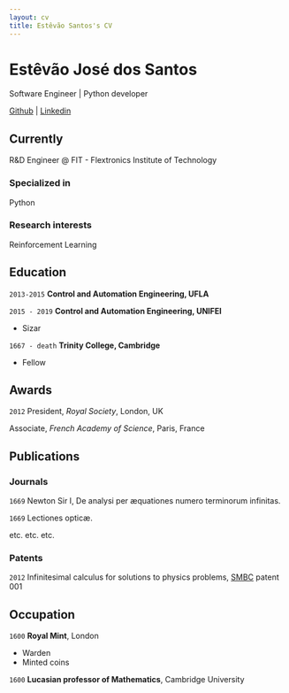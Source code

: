 ```yaml
---
layout: cv
title: Estêvão Santos's CV
---
```

# Estêvão José dos Santos
Software Engineer | Python developer

<div id="webaddress">
<a href="https://github.com/ejs94">Github</a>
| <a href="https://www.linkedin.com/in/estevaojsantos/">Linkedin</a>
</div>


## Currently

R&D Engineer @ FIT - Flextronics Institute of Technology

### Specialized in

Python


### Research interests

Reinforcement Learning


## Education

`2013-2015`
__Control and Automation Engineering, UFLA__

`2015 - 2019`
__Control and Automation Engineering, UNIFEI__

- Sizar

`1667 - death`
__Trinity College, Cambridge__

- Fellow



## Awards

`2012`
President, *Royal Society*, London, UK

Associate, *French Academy of Science*, Paris, France



## Publications

<!-- A list is also available [online](http://scholar.google.co.uk/citations?user=LTOTl0YAAAAJ) -->

### Journals

`1669`
Newton Sir I, De analysi per æquationes numero terminorum infinitas. 

`1669`
Lectiones opticæ.

etc. etc. etc.

### Patents

`2012`
Infinitesimal calculus for solutions to physics problems, [SMBC](http://www.techdirt.com/articles/20121011/09312820678/if-patents-had-been-around-time-newton.shtml) patent 001


## Occupation

`1600`
__Royal Mint__, London

- Warden
- Minted coins

`1600`
__Lucasian professor of Mathematics__, Cambridge University



<!-- ### Footer

Last updated: May 2013 -->


